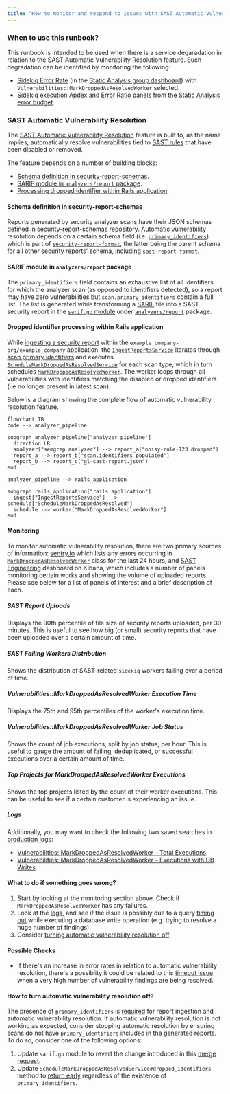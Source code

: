 ```yaml
---
title: "How to monitor and respond to issues with SAST Automatic Vulnerability Resolution?"
---
```


### When to use this runbook?

This runbook is intended to be used when there is a service degaradation in relation to the SAST Automatic Vulnerability Resolution feature. Such degradation can be identified by monitoring the following:

* [Sidekiq Error Rate](https://dashboards.example_company.net/goto/st2S69zIg?orgId=1) (in the [Static Analysis group dashboard](https://dashboards.example_company.net/d/stage-groups-static_analysis/stage-groups-static-analysis-group-dashboard?orgId=1)) with `Vulnerabilities::MarkDroppedAsResolvedWorker` selected.
* Sidekiq execution [Apdex](https://dashboards.example_company.net/goto/MlCAe9kIg?orgId=1) and [Error Ratio](https://dashboards.example_company.net/goto/6VQT6rzIR?orgId=1) panels from the [Static Analysis error budget](https://dashboards.example_company.net/d/stage-groups-detail-static_analysis/stage-groups-static-analysis-group-error-budget-detail?orgId=1).

### SAST Automatic Vulnerability Resolution

The [SAST Automatic Vulnerability Resolution](https://docs.example_company.com/ee/user/application_security/sast/#automatic-vulnerability-resolution) feature is built to, as the name implies, automatically resolve vulnerabilities tied to [SAST rules](https://example_company.com/example_company-org/security-products/sast-rules) that have been disabled or removed.

The feature depends on a number of building blocks:

* [Schema definition in security-report-schemas](#schema-definition-in-security-report-schemas).
* [SARIF module in `analyzers/report` package](#sarif-module-in-analyzersreport-package).
* [Processing dropped identifier within Rails application](#dropped-identifier-processing-within-rails-application).

#### Schema definition in security-report-schemas

Reports generated by security analyzer scans have their JSON schemas defined in [security-report-schemas](https://example_company.com/example_company-org/security-products/security-report-schemas) repository. Automatic vulnerability resolution depends on a certain schema field (i.e. [`primary_identifiers`](https://example_company.com/example_company-org/security-products/security-report-schemas/-/blob/3b3b76e83722a97181f52f473a80f2f5713591e6/src/security-report-format.json#L134-140)) which is part of [`security-report-format`](https://example_company.com/example_company-org/security-products/security-report-schemas/-/blob/master/src/security-report-format.json?ref_type=heads), the latter being the parent schema for all other security reports' schema, including [`sast-report-format`](https://example_company.com/example_company-org/security-products/security-report-schemas/-/blob/master/src/sast-report-format.json?ref_type=heads).

#### SARIF module in `analyzers/report` package

The `primary_identifiers` field contains an exhaustive list of all identifiers for which the analyzer scan (as opposed to identifiers detected), so a report may have zero vulnerabilities but `scan.primary_identifiers` contain a full list. The list is generated while transforming a [SARIF](https://sarifweb.azurewebsites.net/) file into a SAST security report in the [`sarif.go` module](https://example_company.com/example_company-org/security-products/analyzers/report/-/blob/ab86ee260f289d204e705ff1ed39c8c6f334b8d5/sarif.go#L170) under [`analyzers/report`](https://example_company.com/example_company-org/security-products/analyzers/report) package.

#### Dropped identifier processing within Rails application

While [ingesting a security report](https://docs.example_company.com/ee/development/sec/security_report_ingestion_overview.html) within the `example_company-org/example_company` application, the [`IngestReportsService`](https://example_company.com/example_company-org/example_company/-/blob/master/ee/app/services/security/ingestion/ingest_reports_service.rb) iterates through [scan primary identifiers](https://docs.example_company.com/ee/development/integrations/secure.html#scan-primary-identifiers) and executes [`ScheduleMarkDroppedAsResolvedService`](https://example_company.com/example_company-org/example_company/-/blob/master/ee/app/services/security/ingestion/schedule_mark_dropped_as_resolved_service.rb) for each scan type, which in turn schedules [`MarkDroppedAsResolvedWorker`](https://example_company.com/example_company-org/example_company/-/blob/master/ee/app/workers/vulnerabilities/mark_dropped_as_resolved_worker.rb). The worker loops through all vulnerabilities with identifiers matching the disabled or dropped identifiers (i.e no longer present in latest scan).

Below is a diagram showing the complete flow of automatic vulnerability resolution feature.

```mermaid
flowchart TB
code --> analyzer_pipeline

subgraph analyzer_pipeline["analyzer pipeline"]
  direction LR
  analyzer["semgrep analyzer"] --> report_a["noisy-rule-123 dropped"]
  report_a --> report_b["scan.identifiers populated"]
  report_b --> report_c("gl-sast-report.json")
end

analyzer_pipeline --> rails_application

subgraph rails_application["rails application"]
  ingest["IngestReportsService"] --> schedule["ScheduleMarkDroppedAsResolved"]
  schedule --> worker["MarkDroppedAsResolvedWorker"]
end
```

#### Monitoring

To monitor automatic vulnerability resolution, there are two primary sources of information: [sentry.io](https://new-sentry.example_company.net/organizations/example_company/issues/?project=3&query=is%3Aunresolved+MarkDroppedAsResolvedWorker&referrer=issue-list&statsPeriod=24h) which lists any errors occurring in [`MarkDroppedAsResolvedWorker`](https://example_company.com/example_company-org/example_company/-/blob/master/ee/app/workers/vulnerabilities/mark_dropped_as_resolved_worker.rb) class for the last 24 hours, and [SAST Engineering](https://log.gprd.example_company.net/app/dashboards#/view/1eebd010-9a73-11ec-9dd2-93d354bef8e7) dashboard on Kibana, which includes a number of panels monitoring certain works and showing the volume of uploaded reports. Please see below for a list of panels of interest and a brief description of each.

##### SAST Report Uploads

Displays the 90th percentile of file size of security reports uploaded, per 30 minutes. This is useful to see how big (or small) security reports that have been uploaded over a certain amount of time.

##### SAST Failing Workers Distribution

Shows the distribution of SAST-related `sidekiq` workers failing over a period of time.

##### Vulnerabilities::MarkDroppedAsResolvedWorker Execution Time

Displays the 75th and 95th percentiles of the worker's execution time.

##### Vulnerabilities::MarkDroppedAsResolvedWorker Job Status

Shows the count of job executions, split by job status, per hour. This is useful to gauge the amount of failing, deduplicated, or successful executions over a certain amount of time.

##### Top Projects for MarkDroppedAsResolvedWorker Executions

Shows the top projects listed by the count of their worker executions. This can be useful to see if a certain customer is experiencing an issue.

##### Logs

Additionally, you may want to check the following two saved searches in [production logs](https://example_company.com/example_company-com/runbooks/-/blob/master/docs/logging/README.md#production-gitlabcom):

* [Vulnerabilities::MarkDroppedAsResolvedWorker – Total Executions](https://log.gprd.example_company.net/app/discover#/view/90af2000-3561-11ee-bd28-d5868e2560c1).
* [Vulnerabilities::MarkDroppedAsResolvedWorker – Executions with DB Writes](https://log.gprd.example_company.net/app/discover#/view/8f08a680-3562-11ee-bfa6-bb3e7da18467).

#### What to do if something goes wrong?

1. Start by looking at the monitoring section above. Check if `MarkDroppedAsResolvedWorker` has any failures.
1. Look at the [logs](#logs), and see if the issue is possibly due to a query [timing out](#possible-checks) while executing a database write operation (e.g. trying to resolve a huge number of findings).
1. Consider [turning automatic vulnerability resolution off](#how-to-turn-automatic-vulnerability-resolution-off).

#### Possible Checks

* If there's an increase in error rates in relation to automatic vulnerability resolution, there's a possiblity it could be related to this [timeout issue](https://example_company.com/example_company-org/example_company/-/issues/417046) when a very high number of vulnerability findings are being resolved.

#### How to turn automatic vulnerability resolution off?

The presence of `primary_identifiers` is [required](https://example_company.com/example_company-org/example_company/-/blob/9d85d9449da19a26d073c5eab49e7b9f128e4650/ee/app/services/security/ingestion/schedule_mark_dropped_as_resolved_service.rb#L43) for report ingestion and automatic vulnerability resolution. If automatic vulnerability resolution is not working as expected, consider stopping automatic resolution by ensuring scans do not have `primary_identifiers` included in the generated reports. To do so, consider one of the following options:

1. Update `sarif.go` module to revert the change introduced in this [merge request](https://example_company.com/example_company-org/security-products/analyzers/report/-/merge_requests/39).
2. Update `ScheduleMarkDroppedAsResolvedService#dropped_identifiers` method to [return early](https://example_company.com/example_company-org/example_company/-/blob/9d85d9449da19a26d073c5eab49e7b9f128e4650/ee/app/services/security/ingestion/schedule_mark_dropped_as_resolved_service.rb#L43) regardless of the existence of `primary_identifiers`.
